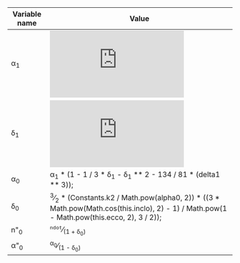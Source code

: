 Variable name | Value
------------- | -----
α<sub>1</sub> | ![equation](http://latex.codecogs.com/png.latex?%28%5Cfrac%7BConstants.ke%7D%7Bno%7D%29%5E%5Cfrac%7B2%7D%7B3%7D)
δ<sub>1</sub> | ![equation](http://latex.codecogs.com/png.latex?%5Cfrac%7B3%7D%7B2%7D%5Cfrac%7BConstants.k_2%7D%7B%7Ba_1%7D%5E2%7D%5Cfrac%7B%283cos%5E2%28inclo%29-1%29%7D%7B%281%20-%20ecco%5E2%29%5E%7B%5Cfrac%7B3%7D%7B2%7D%7D%7D)
α<sub>0</sub> | α<sub>1</sub> * (1 - 1 / 3 * δ<sub>1</sub> - δ<sub>1</sub> ** 2 - 134 / 81 * (delta1 ** 3));
δ<sub>0</sub> | <sup>3</sup>⁄<sub>2</sub> * (Constants.k2 / Math.pow(alpha0, 2)) * ((3 * Math.pow(Math.cos(this.inclo), 2) - 1) / Math.pow(1 - Math.pow(this.ecco, 2), 3 / 2));
n"<sub>0</sub> | <sup>`ndot`</sup>⁄<sub>(1 + δ<sub>0</sub>)</sub>
α"<sub>0</sub> | <sup>α<sub>0</sub></sup>⁄<sub>(1 - δ<sub>0</sub>)</sub>